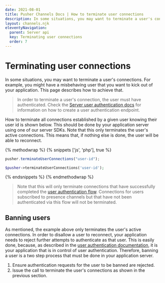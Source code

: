 ```yaml
---
date: 2021-08-01
title: Pusher Channels Docs | How to terminate user connections
description: In some situations, you may want to terminate a user's connections. Check out our docs to find out how.
layout: channels.njk
eleventyNavigation:
  parent: Server api
  key: Terminating user connections
  order: 7
---
```


# Terminating user connections

In some situations, you may want to terminate a user's connections. For example, you might have a misbehaving user that you want to kick out of your application. This page describes how to achieve that.

> In order to terminate a user's connection, the user must have authenticated. Check the [Server user authentication docs](/docs/channels/server_api/authenticating-users) for information on how to create a user authentication endpoint.


How to terminate all connections established by a given user knowing their user id is shown below. This should be done by your application server using one of our server SDKs. Note that this only terminates the user's active connections. This means that, if nothing else is done, the user will be able to reconnect.

{% methodwrap %}
{% snippets ['js', 'php'], true %}

```js
pusher.terminateUserConnections("user-id");
```

```php
$pusher->terminateUserConnections('user-id');
```

{% endsnippets %}
{% endmethodwrap %}

>Note that this will only terminate connections that have successfully completed the [user authentication flow](/docs/channels/server_api/authenticating-users). Connections for users subscribed to presence channels but that have not been authenticated via this flow will not be terminated.

## Banning users

As mentioned, the example above only terminates the user's active connections. In order to disallow a user to reconnect, your application needs to reject further attempts to authenticate as that user. This is easily done, because, as described in the [user authentication documentation](/docs/channels/server_api/authenticating-users), it is your application that is in control of user authentication. Therefore, banning a user is a two step process that must be done in your application server.

1. Ensure authentication requests for the user to be banned are rejected.
2. Issue the call to terminate the user's connections as shown in the previous section.
